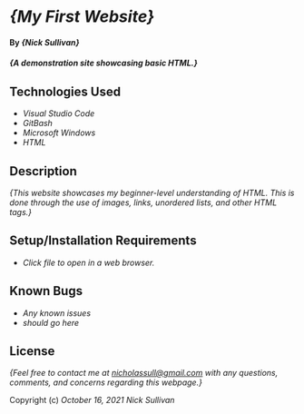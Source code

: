 # _{My First Website}_

#### By _**{Nick Sullivan}**_

#### _{A demonstration site showcasing basic HTML.}_

## Technologies Used

* _Visual Studio Code_
* _GitBash_
* _Microsoft Windows_
* _HTML_

## Description

_{This website showcases my beginner-level understanding of HTML. 
  This is done through the use of images, links, unordered lists, and other HTML tags.}_

## Setup/Installation Requirements

* _Click file to open in a web browser._

## Known Bugs

* _Any known issues_
* _should go here_

## License

_{Feel free to contact me at nicholassull@gmail.com with any questions, comments, and concerns regarding this webpage.}_

Copyright (c) _October 16, 2021_ _Nick Sullivan_